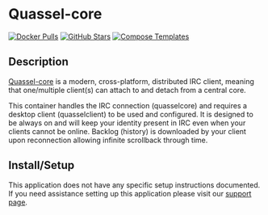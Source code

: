 # Quassel-core

[![Docker Pulls](https://img.shields.io/docker/pulls/linuxserver/quassel-core?style=flat-square&color=607D8B&label=docker%20pulls&logo=docker)](https://hub.docker.com/r/linuxserver/quassel-core)
[![GitHub Stars](https://img.shields.io/github/stars/linuxserver/docker-quassel-core?style=flat-square&color=607D8B&label=github%20stars&logo=github)](https://github.com/linuxserver/docker-quassel-core)
[![Compose Templates](https://img.shields.io/static/v1?style=flat-square&color=607D8B&label=compose&message=templates)](https://github.com/GhostWriters/DockSTARTer/tree/master/compose/.apps/quasselcore)

## Description

[Quassel-core](http://quassel-irc.org/) is a modern, cross-platform, distributed
IRC client, meaning that one/multiple client(s) can attach to and detach from a
central core.

This container handles the IRC connection (quasselcore) and requires a desktop
client (quasselclient) to be used and configured. It is designed to be always on
and will keep your identity present in IRC even when your clients cannot be
online. Backlog (history) is downloaded by your client upon reconnection
allowing infinite scrollback through time.

## Install/Setup

This application does not have any specific setup instructions documented. If
you need assistance setting up this application please visit our
[support page](https://dockstarter.com/basics/support/).
